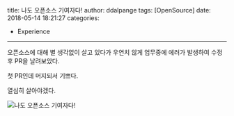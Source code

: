 title: 나도 오픈소스 기여자다!
author: ddalpange
tags: [OpenSource]
date: 2018-05-14 18:21:27
categories:
- Experience
---
오픈소스에 대해 별 생각없이 살고 있다가 우연치 않게 업무중에 에러가 발생하여 수정 후 PR을 날려보았다.

첫 PR인데 머지되서 기쁘다.

열심히 살아야겠다.

<!-- more -->

![나도 오픈소스 기여자다!](https://ddalpange.github.io/images/tui-chart-contribute.png)
<!--stackedit_data:
eyJoaXN0b3J5IjpbLTE0Nzg5NTAzNDBdfQ==
-->